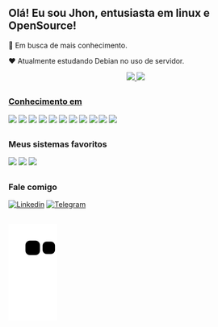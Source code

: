 ## Olá! Eu sou Jhon, entusiasta em linux e OpenSource!

🧐 Em busca de mais conhecimento.

❤️ Atualmente estudando Debian no uso de servidor.


<div align="center">
  <a href="https://github.com/Jhon1098">
  <img height="150em" src="https://github-readme-stats.vercel.app/api?username=Jhon1098&show_icons=true&theme=dark&include_all_commits=true&count_private=true"/>
  <img height="150em" src="https://github-readme-stats.vercel.app/api/top-langs/?username=Jhon1098&layout=compact&langs_count=7&theme=dark"/>
</div>
  
  ##

  ### Conhecimento em

  <div>
    <a target="_blank"><img height="41em" src="https://cdn.jsdelivr.net/gh/devicons/devicon/icons/html5/html5-plain.svg"></a>
    <a target="_blank"><img height="40em" src="https://cdn.jsdelivr.net/gh/devicons/devicon/icons/css3/css3-plain.svg"></a> 
    <a target="_blank"><img height="46em" src="https://cdn.jsdelivr.net/gh/devicons/devicon/icons/markdown/markdown-original.svg"></a>
    <a target="_blank"><img height="45em" src="https://cdn.jsdelivr.net/gh/devicons/devicon/icons/bash/bash-plain.svg"></a>
    <a target="_blank"><img height="40em" src="https://cdn.jsdelivr.net/gh/devicons/devicon/icons/git/git-original.svg"></a>
    <a target="_blank"><img height="48em" src="https://cdn.jsdelivr.net/gh/devicons/devicon/icons/docker/docker-plain.svg"></a>
    <a target="_blank"><img height="40em" src="https://cdn.jsdelivr.net/gh/devicons/devicon/icons/github/github-original.svg"></a>
    <a target="_blank"><img height="40em" src="https://cdn.jsdelivr.net/gh/devicons/devicon/icons/ssh/ssh-original-wordmark.svg"></a>
    <a target="_blank"><img height="40em" src="https://cdn.jsdelivr.net/gh/devicons/devicon/icons/vscode/vscode-original.svg"></a>
    <a href="https://www.debian.org" target="_blank"><img height="40em" src="https://cdn.jsdelivr.net/gh/devicons/devicon/icons/debian/debian-original.svg"></a>
    <a href="https://ubuntu.com/download/server" target="_blank"><img height="40em" src="https://cdn.jsdelivr.net/gh/devicons/devicon/icons/ubuntu/ubuntu-plain.svg"></a>

##

  ### Meus sistemas favoritos

<div>
  <a href="https://www.debian.org" target="_blank"><img height="45em" src="https://cdn.jsdelivr.net/gh/devicons/devicon/icons/debian/debian-plain.svg"></a> 
  <a href="https://ubuntu.com" target="_blank"><img height="45em" src="https://cdn.jsdelivr.net/gh/devicons/devicon/icons/ubuntu/ubuntu-plain.svg"></a>
  <a href="https://www.android.com/" target="_blank"><img height="45em" src="https://cdn.jsdelivr.net/gh/devicons/devicon/icons/android/android-plain.svg"></a>
</div>  

##

  ### Fale comigo

[![Linkedin](https://img.shields.io/badge/-LinkedIn-%230077B5?style=for-the-badge&logo=linkedin&logoColor=white)](https://www.linkedin.com/in/jhonvictorpassarelli)
[![Telegram](https://img.shields.io/badge/Telegram-2CA5E0?style=for-the-badge&logo=telegram&logoColor=white)](https://t.me/Jhon1098)


##

![Snake animation](https://github.com/Jhon1098/Jhon1098/blob/output/github-contribution-grid-snake.svg)

